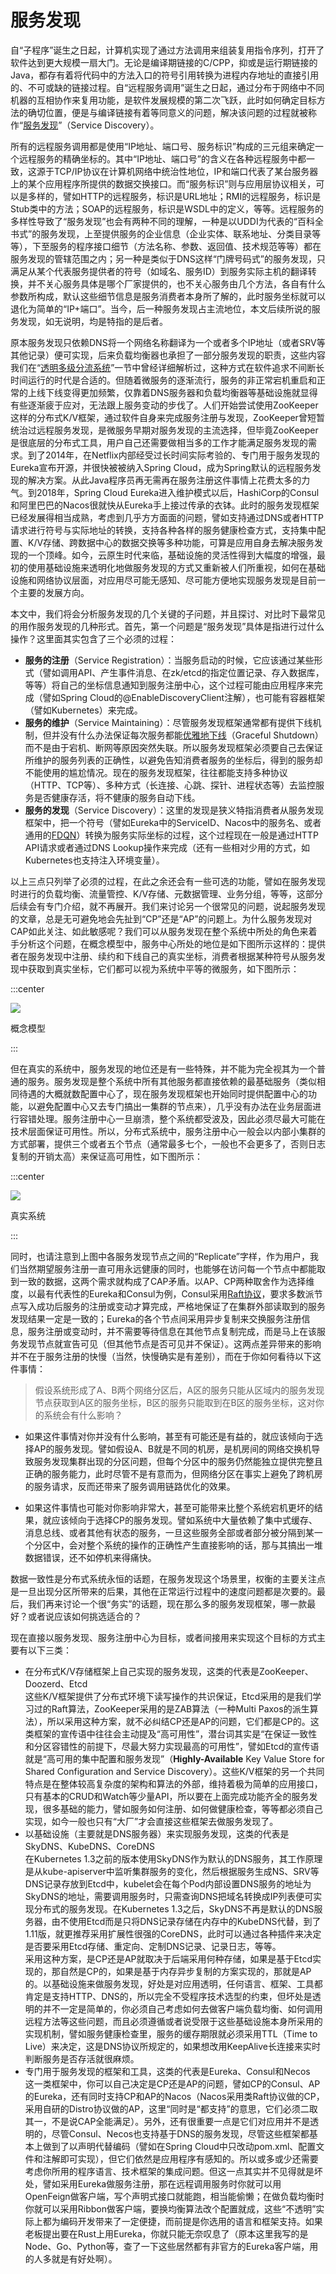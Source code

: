 # 服务发现

自“子程序”诞生之日起，计算机实现了通过方法调用来组装复用指令序列，打开了软件达到更大规模一扇大门。无论是编译期链接的C/CPP，抑或是运行期链接的Java，都存有着将代码中的方法入口的符号引用转换为进程内存地址的直接引用的、不可或缺的链接过程。自“远程服务调用”诞生之日起，通过分布于网络中不同机器的互相协作来复用功能，是软件发展规模的第二次飞跃，此时如何确定目标方法的确切位置，便是与编译链接有着等同意义的问题，解决该问题的过程就被称作“[服务发现](https://en.wikipedia.org/wiki/Service_discovery)”（Service Discovery）。

所有的远程服务调用都是使用“IP地址、端口号、服务标识”构成的三元组来确定一个远程服务的精确坐标的。其中“IP地址、端口号”的含义在各种远程服务中都一致，这源于TCP/IP协议在计算机网络中统治性地位，IP和端口代表了某台服务器上的某个应用程序所提供的数据交换接口。而“服务标识”则与应用层协议相关，可以是多样的，譬如HTTP的远程服务，标识是URL地址；RMI的远程服务，标识是Stub类中的方法；SOAP的远程服务，标识是WSDL中的定义，等等。远程服务的多样性导致了“服务发现”也会有两种不同的理解，一种是以UDDI为代表的“百科全书式”的服务发现，上至提供服务的企业信息（企业实体、联系地址、分类目录等等），下至服务的程序接口细节（方法名称、参数、返回值、技术规范等等）都在服务发现的管辖范围之内；另一种是类似于DNS这样“门牌号码式”的服务发现，只满足从某个代表服务提供者的符号（如域名、服务ID）到服务实际主机的翻译转换，并不关心服务具体是哪个厂家提供的，也不关心服务由几个方法，各自有什么参数所构成，默认这些细节信息是服务消费者本身所了解的，此时服务坐标就可以退化为简单的“IP+端口”。当今，后一种服务发现占主流地位，本文后续所说的服务发现，如无说明，均是特指的是后者。

原本服务发现只依赖DNS将一个网络名称翻译为一个或者多个IP地址（或者SRV等其他记录）便可实现，后来负载均衡器也承担了一部分服务发现的职责，这些内容我们在“[透明多级分流系统](/architect-perspective/general-architecture/diversion-system/)”一节中曾经详细解析过，这种方式在软件追求不间断长时间运行的时代是合适的。但随着微服务的逐渐流行，服务的非正常宕机重启和正常的上线下线变得更加频繁，仅靠着DNS服务器和负载均衡器等基础设施就显得有些逐渐疲于应对，无法跟上服务变动的步伐了。人们开始尝试使用ZooKeeper这样的分布式K/V框架，通过软件自身来完成服务注册与发现，ZooKeeper曾短暂统治过远程服务发现，是微服务早期对服务发现的主流选择，但毕竟ZooKeeper是很底层的分布式工具，用户自己还需要做相当多的工作才能满足服务发现的需求。到了2014年，在Netflix内部经受过长时间实际考验的、专门用于服务发现的Eureka宣布开源，并很快被被纳入Spring Cloud，成为Spring默认的远程服务发现的解决方案。从此Java程序员再无需再在服务注册这件事情上花费太多的力气。到2018年，Spring Cloud Eureka进入维护模式以后，HashiCorp的Consul和阿里巴巴的Nacos很就快从Eureka手上接过传承的衣钵。此时的服务发现框架已经发展得相当成熟，考虑到几乎方方面面的问题，譬如支持通过DNS或者HTTP请求进行符号与实际地址的转换，支持各种各样的服务健康检查方式，支持集中配置、K/V存储、跨数据中心的数据交换等多种功能，可算是应用自身去解决服务发现的一个顶峰。如今，云原生时代来临，基础设施的灵活性得到大幅度的增强，最初的使用基础设施来透明化地做服务发现的方式又重新被人们所重视，如何在基础设施和网络协议层面，对应用尽可能无感知、尽可能方便地实现服务发现是目前一个主要的发展方向。

本文中，我们将会分析服务发现的几个关键的子问题，并且探讨、对比时下最常见的用作服务发现的几种形式。首先，第一个问题是“服务发现”具体是指进行过什么操作？这里面其实包含了三个必须的过程：

- **服务的注册**（Service Registration）：当服务启动的时候，它应该通过某些形式（譬如调用API、产生事件消息、在zk/etcd的指定位置记录、存入数据库，等等）将自己的坐标信息通知到服务注册中心，这个过程可能由应用程序来完成（譬如Spring Cloud的@EnableDiscoveryClient注解），也可能有容器框架（譬如Kubernetes）来完成。
- **服务的维护**（Service Maintaining）：尽管服务发现框架通常都有提供下线机制，但并没有什么办法保证每次服务都能[优雅地下线](https://whatis.techtarget.com/definition/graceful-shutdown-and-hard-shutdown)（Graceful Shutdown）而不是由于宕机、断网等原因突然失联。所以服务发现框架必须要自己去保证所维护的服务列表的正确性，以避免告知消费者服务的坐标后，得到的服务却不能使用的尴尬情况。现在的服务发现框架，往往都能支持多种协议（HTTP、TCP等）、多种方式（长连接、心跳、探针、进程状态等）去监控服务是否健康存活，将不健康的服务自动下线。
- **服务的发现**（Service Discovery）：这里的发现是狭义特指消费者从服务发现框架中，把一个符号（譬如Eureka中的ServiceID、Nacos中的服务名、或者通用的[FDQN](https://en.wikipedia.org/wiki/Fully_qualified_domain_name)）转换为服务实际坐标的过程，这个过程现在一般是通过HTTP API请求或者通过DNS Lookup操作来完成（还有一些相对少用的方式，如Kubernetes也支持注入环境变量）。

以上三点只列举了必须的过程，在此之余还会有一些可选的功能，譬如在服务发现时进行的负载均衡、流量管控、K/V存储、元数据管理、业务分组，等等，这部分后续会有专门介绍，就不再展开。我们来讨论另一个很常见的问题，说起服务发现的文章，总是无可避免地会先扯到“CP”还是“AP”的问题上。为什么服务发现对CAP如此关注、如此敏感呢？我们可以从服务发现在整个系统中所处的角色来着手分析这个问题，在概念模型中，服务中心所处的地位是如下图所示这样的：提供者在服务发现中注册、续约和下线自己的真实坐标，消费者根据某种符号从服务发现中获取到真实坐标，它们都可以视为系统中平等的微服务，如下图所示：

:::center

![](./images/sd1.png)

概念模型

:::

但在真实的系统中，服务发现的地位还是有一些特殊，并不能为完全视其为一个普通的服务。服务发现是整个系统中所有其他服务都直接依赖的最基础服务（类似相同待遇的大概就数配置中心了，现在服务发现框架也开始同时提供配置中心的功能，以避免配置中心又去专门搞出一集群的节点来），几乎没有办法在业务层面进行容错处理。服务注册中心一旦崩溃，整个系统都受波及，因此必须尽最大可能在技术层面保证可用性。所以，分布式系统中，服务注册中心一般会以内部小集群的方式部署，提供三个或者五个节点（通常最多七个，一般也不会更多了，否则日志复制的开销太高）来保证高可用性，如下图所示：

:::center

![](./images/sd2.png)

真实系统

:::

同时，也请注意到上图中各服务发现节点之间的“Replicate”字样，作为用户，我们当然期望服务注册一直可用永远健康的同时，也能够在访问每一个节点中都能取到一致的数据，这两个需求就构成了CAP矛盾。以AP、CP两种取舍作为选择维度，以最有代表性的Eureka和Consul为例，Consul采用[Raft协议](/distribution/consensus/raft.html)，要求多数派节点写入成功后服务的注册或变动才算完成，严格地保证了在集群外部读取到的服务发现结果一定是一致的；Eureka的各个节点间采用异步复制来交换服务注册信息，服务注册或变动时，并不需要等待信息在其他节点复制完成，而是马上在该服务发现节点就宣告可见（但其他节点是否可见并不保证）。这两点差异带来的影响并不在于服务注册的快慢（当然，快慢确实是有差别），而在于你如何看待以下这件事情：

> 假设系统形成了A、B两个网络分区后，A区的服务只能从区域内的服务发现节点获取到A区的服务坐标，B区的服务只能取到在B区的服务坐标，这对你的系统会有什么影响？

- 如果这件事情对你并没有什么影响，甚至有可能还是有益的，就应该倾向于选择AP的服务发现。譬如假设A、B就是不同的机房，是机房间的网络交换机导致服务发现集群出现的分区问题，但每个分区中的服务仍然能独立提供完整且正确的服务能力，此时尽管不是有意而为，但网络分区在事实上避免了跨机房的服务请求，反而还带来了服务调用链路优化的效果。

- 如果这件事情也可能对你影响非常大，甚至可能带来比整个系统宕机更坏的结果，就应该倾向于选择CP的服务发现。譬如系统中大量依赖了集中式缓存、消息总线、或者其他有状态的服务，一旦这些服务全部或者部分被分隔到某一个分区中，会对整个系统的操作的正确性产生直接影响的话，那与其搞出一堆数据错误，还不如停机来得痛快。

数据一致性是分布式系统永恒的话题，在服务发现这个场景里，权衡的主要关注点是一旦出现分区所带来的后果，其他在正常运行过程中的速度问题都是次要的。最后，我们再来讨论一个很“务实”的话题，现在那么多的服务发现框架，哪一款最好？或者说应该如何挑选适合的？

现在直接以服务发现、服务注册中心为目标，或者间接用来实现这个目标的方式主要有以下三类：

- 在分布式K/V存储框架上自己实现的服务发现，这类的代表是ZooKeeper、Doozerd、Etcd<br/>这些K/V框架提供了分布式环境下读写操作的共识保证，Etcd采用的是我们学习过的Raft算法，ZooKeeper采用的是ZAB算法（一种Multi Paxos的派生算法），所以采用这种方案，就不必纠结CP还是AP的问题，它们都是CP的。这类框架的宣传语中往往会主动提及“高可用性”，潜台词其实是“在保证一致性和分区容错性的前提下，尽最大努力实现最高的可用性”，譬如Etcd的宣传语就是“高可用的集中配置和服务发现”（**Highly-Available** Key Value Store for Shared Configuration and Service Discovery）。这些K/V框架的另一个共同特点是在整体较高复杂度的架构和算法的外部，维持着极为简单的应用接口，只有基本的CRUD和Watch等少量API，所以要在上面完成功能齐全的服务发现，很多基础的能力，譬如服务如何注册、如何做健康检查，等等都必须自己实现，如今一般也只有“大厂”才会直接这些框架去做服务发现了。
- 以基础设施（主要就是DNS服务器）来实现服务发现，这类的代表是SkyDNS、KubeDNS、CoreDNS<br/>在Kubernetes 1.3之前的版本使用SkyDNS作为默认的DNS服务，其工作原理是从kube-apiserver中监听集群服务的变化，然后根据服务生成NS、SRV等DNS记录存放到Etcd中，kubelet会在每个Pod内部设置DNS服务的地址为SkyDNS的地址，需要调用服务时，只需查询DNS把域名转换成IP列表便可实现分布式的服务发现。在Kubernetes 1.3之后，SkyDNS不再是默认的DNS服务器，由不使用Etcd而是只将DNS记录存储在内存中的KubeDNS代替，到了1.11版，就更推荐采用扩展性很强的CoreDNS，此时可以通过各种插件来决定是否要采用Etcd存储、重定向、定制DNS记录、记录日志，等等。<br/>采用这种方案，是CP还是AP就取决于后端采用何种存储，如果是基于Etcd实现的，那自然是CP的，如果是基于内存异步复制的方案实现的，那就是AP的。以基础设施来做服务发现，好处是对应用透明，任何语言、框架、工具都肯定是支持HTTP、DNS的，所以完全不受程序技术选型的约束，但坏处是透明的并不一定是简单的，你必须自己考虑如何去做客户端负载均衡、如何调用远程方法等这些问题，而且必须遵循或者说受限于这些基础设施本身所采用的实现机制，譬如服务健康检查里，服务的缓存期限就必须采用TTL（Time to Live）来决定，这是DNS协议所规定的，如果想改用KeepAlive长连接来实时判断服务是否存活就很麻烦。
- 专门用于服务发现的框架和工具，这类的代表是Eureka、Consul和Necos<br/>这一类框架中，你可以自己决定是CP还是AP的问题，譬如CP的Consul、AP的Eureka，还有同时支持CP和AP的Nacos（Nacos采用类Raft协议做的CP，采用自研的Distro协议做的AP，这里“同时是“都支持”的意思，它们必须二取其一，不是说CAP全能满足）。另外，还有很重要一点是它们对应用并不是透明的，尽管Consul、Necos也支持基于DNS的服务发现，尽管这些框架都基本上做到了以声明代替编码（譬如在Spring Cloud中只改动pom.xml、配置文件和注解即可实现），但它们依然是应用程序有感知的。所以或多或少还需要考虑你所用的程序语言、技术框架的集成问题。但这一点其实并不见得就是坏处，譬如采用Eureka做服务注册，那在远程调用服务时你就可以用OpenFeign做客户端，写个声明式接口就能跑，相当能偷懒；在做负载均衡时你就可以采用Ribbon做客户端，要换均衡算法改个配置就成，这些“不透明”实际上都为编码开发带来了一定便捷，而前提是你选用的语言和框架支持。如果老板提出要在Rust上用Eureka，你就只能无奈叹息了（原本这里我写的是Node、Go、Python等，查了一下这些居然都有非官方的Eureka客户端，用的人多就是有好处啊）。